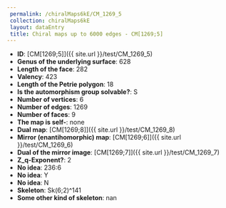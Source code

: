 ```yaml
--- 
 permalink: /chiralMaps6kE/CM_1269_5 
 collection: chiralMaps6kE
 layout: dataEntry
 title: Chiral maps up to 6000 edges - CM[1269;5]
---
```


- **ID**: [CM[1269;5]]({{ site.url }}/test/CM_1269_5)
- **Genus of the underlying surface**: 628
- **Length of the face**: 282
- **Valency**: 423
- **Length of the Petrie polygon**: 18
- **Is the automorphism group solvable?**: S
- **Number of vertices**: 6
- **Number of edges**: 1269
- **Number of faces**: 9
- **The map is self-**: none
- **Dual map**: [CM[1269;8]]({{ site.url }}/test/CM_1269_8)
- **Mirror (enantihomorphic) map**: [CM[1269;6]]({{ site.url }}/test/CM_1269_6)
- **Dual of the mirror image**: [CM[1269;7]]({{ site.url }}/test/CM_1269_7)
- **Z_q-Exponent?**: 2
- **No idea**:  236:6
- **No idea**: Y
- **No idea**: N
- **Skeleton**: Sk(6;2)^141
- **Some other kind of skeleton**: nan
